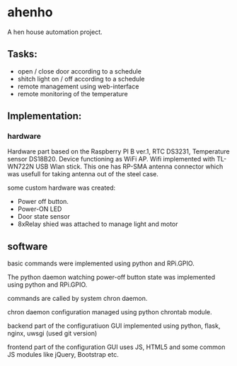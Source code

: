 # ahenho
A hen house automation project.

## Tasks:
* open / close door according to a schedule
* shitch light on / off according to a schedule
* remote management using web-interface
* remote monitoring of the temperature

## Implementation:

### hardware
Hardware part based on the Raspberry PI B ver.1,
RTC DS3231, Temperature sensor DS18B20. Device 
functioning as WiFi AP. Wifi implemented with
TL-WN722N USB Wlan stick. This one has RP-SMA
antenna connector which was usefull for taking 
antenna out of the steel case.

some custom hardware was created:
* Power off button.
* Power-ON LED
* Door state sensor
* 8xRelay shied was attached to manage light and motor

## software

basic commands were implemented using python 
and RPi.GPIO. 

The python daemon watching power-off
button state was implemented using python and 
RPi.GPIO.

commands are called by system chron daemon.

chron daemon configuration managed using python 
chrontab module.

backend part of the configuratiuon GUI implemented using
python, flask, nginx, uwsgi (used git version)

frontend part of the configuration GUI uses JS, 
HTML5 and some common JS modules like jQuery, Bootstrap 
etc.
